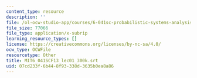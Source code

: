 ```yaml
---
content_type: resource
description: ''
file: /ol-ocw-studio-app/courses/6-041sc-probabilistic-systems-analysis-and-applied-probability-fall-2013/07cd233f6b448f93338d3635b0ea8a86_MIT6_041SCF13_lec01_300k.srt
file_size: 77066
file_type: application/x-subrip
learning_resource_types: []
license: https://creativecommons.org/licenses/by-nc-sa/4.0/
ocw_type: OCWFile
resourcetype: Other
title: MIT6_041SCF13_lec01_300k.srt
uid: 07cd233f-6b44-8f93-338d-3635b0ea8a86
---
```

